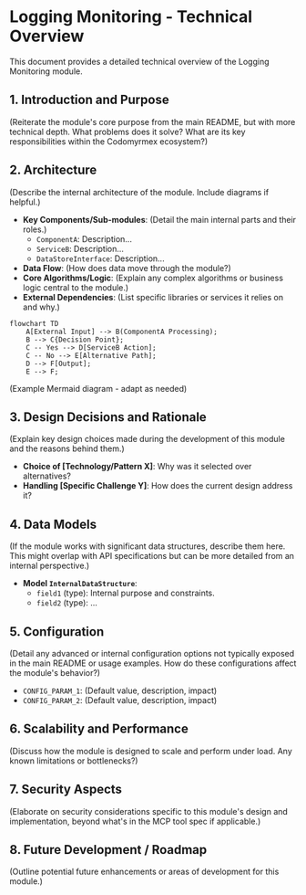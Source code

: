 # Logging Monitoring - Technical Overview

This document provides a detailed technical overview of the Logging Monitoring module.

## 1. Introduction and Purpose

(Reiterate the module's core purpose from the main README, but with more technical depth. What problems does it solve? What are its key responsibilities within the Codomyrmex ecosystem?)

## 2. Architecture

(Describe the internal architecture of the module. Include diagrams if helpful.)

- **Key Components/Sub-modules**: (Detail the main internal parts and their roles.)
  - `ComponentA`: Description...
  - `ServiceB`: Description...
  - `DataStoreInterface`: Description...
- **Data Flow**: (How does data move through the module?)
- **Core Algorithms/Logic**: (Explain any complex algorithms or business logic central to the module.)
- **External Dependencies**: (List specific libraries or services it relies on and why.)

```mermaid
flowchart TD
    A[External Input] --> B(ComponentA Processing);
    B --> C{Decision Point};
    C -- Yes --> D[ServiceB Action];
    C -- No --> E[Alternative Path];
    D --> F[Output];
    E --> F;
```
(Example Mermaid diagram - adapt as needed)

## 3. Design Decisions and Rationale

(Explain key design choices made during the development of this module and the reasons behind them.)

- **Choice of [Technology/Pattern X]**: Why was it selected over alternatives?
- **Handling [Specific Challenge Y]**: How does the current design address it?

## 4. Data Models

(If the module works with significant data structures, describe them here. This might overlap with API specifications but can be more detailed from an internal perspective.)

- **Model `InternalDataStructure`**:
  - `field1` (type): Internal purpose and constraints.
  - `field2` (type): ...

## 5. Configuration

(Detail any advanced or internal configuration options not typically exposed in the main README or usage examples. How do these configurations affect the module's behavior?)

- `CONFIG_PARAM_1`: (Default value, description, impact)
- `CONFIG_PARAM_2`: (Default value, description, impact)

## 6. Scalability and Performance

(Discuss how the module is designed to scale and perform under load. Any known limitations or bottlenecks?)

## 7. Security Aspects

(Elaborate on security considerations specific to this module's design and implementation, beyond what's in the MCP tool spec if applicable.)

## 8. Future Development / Roadmap

(Outline potential future enhancements or areas of development for this module.) 